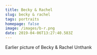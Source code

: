 ```yaml
---
title: Becky & Rachel
slug: becky & rachel
tags: portraits
homepage: false
image: /images/b-r.png
date: 2019-04-06T13:27:40.583Z
---
```

Earlier picture of Becky & Rachel Unthank

